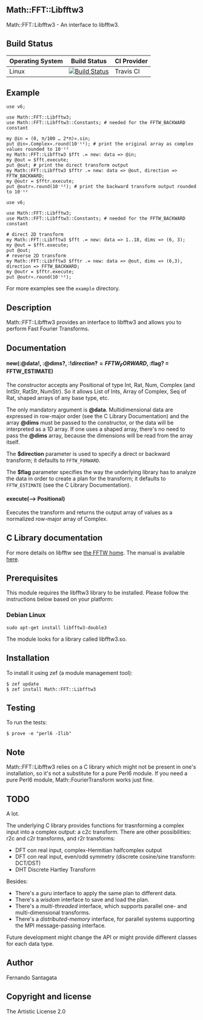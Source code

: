 ## Math::FFT::Libfftw3

Math::FFT::Libfftw3 - An interface to libfftw3.

## Build Status

| Operating System  |   Build Status  | CI Provider |
| ----------------- | --------------- | ----------- |
| Linux             | [![Build Status](https://travis-ci.org/frithnanth/perl6-Math-FFT-Libfftw3.svg?branch=master)](https://travis-ci.org/frithnanth/perl6-Math-FFT-Libfftw3)  | Travis CI |

## Example

```perl6
use v6;

use Math::FFT::Libfftw3;
use Math::FFT::Libfftw3::Constants; # needed for the FFTW_BACKWARD constant

my @in = (0, π/100 … 2*π)».sin;
put @in».Complex».round(10⁻¹²); # print the original array as complex values rounded to 10⁻¹²
my Math::FFT::Libfftw3 $fft .= new: data => @in;
my @out = $fft.execute;
put @out; # print the direct transform output
my Math::FFT::Libfftw3 $fftr .= new: data => @out, direction => FFTW_BACKWARD;
my @outr = $fftr.execute;
put @outr».round(10⁻¹²); # print the backward transform output rounded to 10⁻¹²
```

```perl6
use v6;

use Math::FFT::Libfftw3;
use Math::FFT::Libfftw3::Constants; # needed for the FFTW_BACKWARD constant

# direct 2D transform
my Math::FFT::Libfftw3 $fft .= new: data => 1..18, dims => (6, 3);
my @out = $fft.execute;
put @out;
# reverse 2D transform
my Math::FFT::Libfftw3 $fftr .= new: data => @out, dims => (6,3), direction => FFTW_BACKWARD;
my @outr = $fftr.execute;
put @outr».round(10⁻¹²);
```

For more examples see the `example` directory.

## Description

Math::FFT::Libfftw3 provides an interface to libfftw3 and allows you to perform Fast Fourier Transforms.

## Documentation

#### new(:@data!, :@dims?, :$!direction? = FFTW_FORWARD, :$flag? = FFTW_ESTIMATE)

The constructor accepts any Positional of type Int, Rat, Num, Complex (and IntStr, RatStr, NumStr).
So it allows List of Ints, Array of Complex, Seq of Rat, shaped arrays of any base type, etc.

The only mandatory argument is **@data**.
Multidimensional data are expressed in row-major order (see the C Library Documentation) and the array **@dims**
must be passed to the constructor, or the data will be interpreted as a 1D array.
If one uses a shaped array, there's no need to pass the **@dims** array, because the dimensions will be read
from the array itself.

The **$direction** parameter is used to specify a direct or backward transform; it defaults to `FFTW_FORWARD`.

The **$flag** parameter specifies the way the underlying library has to analyze the data in order to create a plan
for the transform; it defaults to `FFTW_ESTIMATE` (see the C Library Documentation).

#### execute(--> Positional)

Executes the transform and returns the output array of values as a normalized row-major array of Complex.

## C Library documentation

For more details on libfftw see [the FFTW home](http://www.fftw.org/).
The manual is available [here](http://www.fftw.org/fftw3.pdf).

## Prerequisites
This module requires the libfftw3 library to be installed. Please follow the instructions below based on your platform:

### Debian Linux

```
sudo apt-get install libfftw3-double3
```

The module looks for a library called libfftw3.so.

## Installation

To install it using zef (a module management tool):

```
$ zef update
$ zef install Math::FFT::Libfftw3
```

## Testing

To run the tests:

```
$ prove -e "perl6 -Ilib"
```

## Note

Math::FFT::Libfftw3 relies on a C library which might not be present in one's
installation, so it's not a substitute for a pure Perl6 module.
If you need a pure Perl6 module, Math::FourierTransform works just fine.

## TODO

A lot.

The underlying C library provides functions for trasnforming a complex input into a complex output: a c2c transform.
There are other possibilities: r2c and c2r transforms, and r2r transforms:

* DFT con real input, complex-Hermitian halfcomplex output
* DFT con real input, even/odd symmetry (discrete cosine/sine transform: DCT/DST)
* DHT Discrete Hartley Transform

Besides:

* There's a *guru* interface to apply the same plan to different data.
* There's a *wisdom* interface to save and load the plan.
* There's a *multi-threaded* interface, which supports parallel one- and multi-dimensional transforms.
* There's a *distributed-memory* interface, for parallel systems supporting the MPI message-passing interface.

Future development might change the API or might provide different classes for each data type.

## Author

Fernando Santagata

## Copyright and license

The Artistic License 2.0
